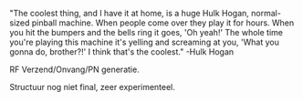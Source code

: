 "The coolest thing, and I have it at home, is a huge Hulk Hogan, normal-sized pinball machine. When people come over they play it for hours. When you hit the bumpers and the bells ring it goes, 'Oh yeah!' The whole time you're playing this machine it's yelling and screaming at you, 'What you gonna do, brother?!' I think that's the coolest."
-Hulk Hogan


RF Verzend/Onvang/PN generatie.

Structuur nog niet final, zeer experimenteel.
